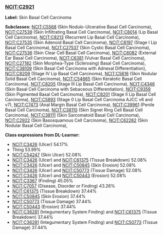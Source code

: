 
### [NCIT:C2921](http://purl.obolibrary.org/obo/NCIT_C2921)
**Label:** Skin Basal Cell Carcinoma

**Subclasses:** [NCIT:C5568](http://purl.obolibrary.org/obo/NCIT_C5568) (Skin Nodulo-Ulcerative Basal Cell Carcinoma), [NCIT:C27539](http://purl.obolibrary.org/obo/NCIT_C27539) (Skin Infiltrating Basal Cell Carcinoma), [NCIT:C8014](http://purl.obolibrary.org/obo/NCIT_C8014) (Lip Basal Cell Carcinoma), [NCIT:C8213](http://purl.obolibrary.org/obo/NCIT_C8213) (Recurrent Lip Basal Cell Carcinoma), [NCIT:C27535](http://purl.obolibrary.org/obo/NCIT_C27535) (Skin Adenoid Basal Cell Carcinoma), [NCIT:C8197](http://purl.obolibrary.org/obo/NCIT_C8197) (Stage I Lip Basal Cell Carcinoma), [NCIT:C27537](http://purl.obolibrary.org/obo/NCIT_C27537) (Skin Cystic Basal Cell Carcinoma), [NCIT:C27536](http://purl.obolibrary.org/obo/NCIT_C27536) (Skin Clear Cell Basal Cell Carcinoma), [NCIT:C6082](http://purl.obolibrary.org/obo/NCIT_C6082) (External Ear Basal Cell Carcinoma), [NCIT:C6381](http://purl.obolibrary.org/obo/NCIT_C6381) (Vulvar Basal Cell Carcinoma), [NCIT:C27182](http://purl.obolibrary.org/obo/NCIT_C27182) (Skin Morphea-Type (Sclerosing) Basal Cell Carcinoma), [NCIT:C38109](http://purl.obolibrary.org/obo/NCIT_C38109) (Skin Basal Cell Carcinoma with Adnexal Differentiation), [NCIT:C8209](http://purl.obolibrary.org/obo/NCIT_C8209) (Stage IV Lip Basal Cell Carcinoma), [NCIT:C5616](http://purl.obolibrary.org/obo/NCIT_C5616) (Skin Nodular Solid Basal Cell Carcinoma), [NCIT:C54665](http://purl.obolibrary.org/obo/NCIT_C54665) (Skin Keratotic Basal Cell Carcinoma), [NCIT:C8205](http://purl.obolibrary.org/obo/NCIT_C8205) (Stage III Lip Basal Cell Carcinoma), [NCIT:C4346](http://purl.obolibrary.org/obo/NCIT_C4346) (Skin Basal Cell Carcinoma with Sebaceous Differentiation), [NCIT:C9359](http://purl.obolibrary.org/obo/NCIT_C9359) (Skin Pigmented Basal Cell Carcinoma), [NCIT:C8201](http://purl.obolibrary.org/obo/NCIT_C8201) (Stage II Lip Basal Cell Carcinoma), [NCIT:C5893](http://purl.obolibrary.org/obo/NCIT_C5893) (Stage 0 Lip Basal Cell Carcinoma AJCC v6 and v7), [NCIT:C7473](http://purl.obolibrary.org/obo/NCIT_C7473) (Anal Margin Basal Cell Carcinoma), [NCIT:C39961](http://purl.obolibrary.org/obo/NCIT_C39961) (Penile Basal Cell Carcinoma), [NCIT:C38110](http://purl.obolibrary.org/obo/NCIT_C38110) (Skin Signet Ring Cell Basal Cell Carcinoma), [NCIT:C38111](http://purl.obolibrary.org/obo/NCIT_C38111) (Skin Sarcomatoid Basal Cell Carcinoma), [NCIT:C2922](http://purl.obolibrary.org/obo/NCIT_C2922) (Skin Basosquamous Cell Carcinoma), [NCIT:C62282](http://purl.obolibrary.org/obo/NCIT_C62282) (Skin Nodular Basal Cell Carcinoma), 

**Class expressions from DL-Learner:**

- [NCIT:C3426](http://purl.obolibrary.org/obo/NCIT_C3426) (Ulcer) 54.17%
- Thing 53.99%
- [NCIT:C54247](http://purl.obolibrary.org/obo/NCIT_C54247) (Skin Ulcer) 52.08%
- [NCIT:C3426](http://purl.obolibrary.org/obo/NCIT_C3426) (Ulcer) and [NCIT:C61375](http://purl.obolibrary.org/obo/NCIT_C61375) (Tissue Breakdown) 52.08%
- [NCIT:C3426](http://purl.obolibrary.org/obo/NCIT_C3426) (Ulcer) and [NCIT:C50845](http://purl.obolibrary.org/obo/NCIT_C50845) (Skin Erosion) 52.08%
- [NCIT:C3426](http://purl.obolibrary.org/obo/NCIT_C3426) (Ulcer) and [NCIT:C50773](http://purl.obolibrary.org/obo/NCIT_C50773) (Tissue Damage) 52.08%
- [NCIT:C3426](http://purl.obolibrary.org/obo/NCIT_C3426) (Ulcer) and [NCIT:C50443](http://purl.obolibrary.org/obo/NCIT_C50443) (Erosion) 52.08%
- [NCIT:C3367](http://purl.obolibrary.org/obo/NCIT_C3367) (Finding) 45.05%
- [NCIT:C7057](http://purl.obolibrary.org/obo/NCIT_C7057) (Disease, Disorder or Finding) 43.26%
- [NCIT:C61375](http://purl.obolibrary.org/obo/NCIT_C61375) (Tissue Breakdown) 37.44%
- [NCIT:C50845](http://purl.obolibrary.org/obo/NCIT_C50845) (Skin Erosion) 37.44%
- [NCIT:C50773](http://purl.obolibrary.org/obo/NCIT_C50773) (Tissue Damage) 37.44%
- [NCIT:C50443](http://purl.obolibrary.org/obo/NCIT_C50443) (Erosion) 37.44%
- [NCIT:C36281](http://purl.obolibrary.org/obo/NCIT_C36281) (Integumentary System Finding) and [NCIT:C61375](http://purl.obolibrary.org/obo/NCIT_C61375) (Tissue Breakdown) 37.44%
- [NCIT:C36281](http://purl.obolibrary.org/obo/NCIT_C36281) (Integumentary System Finding) and [NCIT:C50773](http://purl.obolibrary.org/obo/NCIT_C50773) (Tissue Damage) 37.44%


